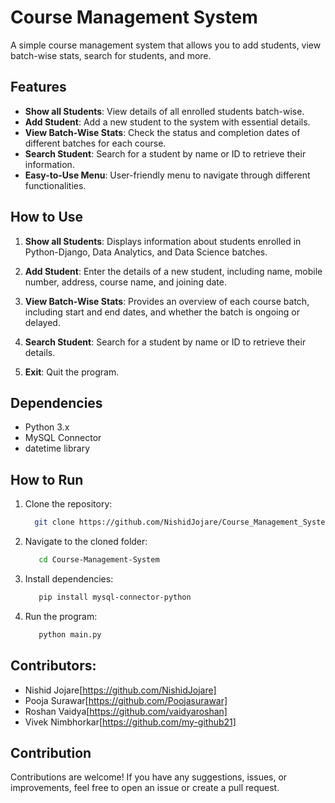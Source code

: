 # Course Management System

A simple course management system that allows you to add students, view batch-wise stats, search for students, and more.

## Features

- **Show all Students**: View details of all enrolled students batch-wise.
- **Add Student**: Add a new student to the system with essential details.
- **View Batch-Wise Stats**: Check the status and completion dates of different batches for each course.
- **Search Student**: Search for a student by name or ID to retrieve their information.
- **Easy-to-Use Menu**: User-friendly menu to navigate through different functionalities.

## How to Use

1. **Show all Students**: Displays information about students enrolled in Python-Django, Data Analytics, and Data Science batches.

2. **Add Student**: Enter the details of a new student, including name, mobile number, address, course name, and joining date.

3. **View Batch-Wise Stats**: Provides an overview of each course batch, including start and end dates, and whether the batch is ongoing or delayed.

4. **Search Student**: Search for a student by name or ID to retrieve their details.

5. **Exit**: Quit the program.

## Dependencies

- Python 3.x
- MySQL Connector
- datetime library

## How to Run

1. Clone the repository:
    ```bash
      git clone https://github.com/NishidJojare/Course_Management_System.git
    
2. Navigate to the cloned folder:
   ```bash
      cd Course-Management-System
3. Install dependencies:
   ```bash
      pip install mysql-connector-python
4. Run the program:
   ```bash
      python main.py

## Contributors:
- Nishid Jojare[https://github.com/NishidJojare]
- Pooja Surawar[https://github.com/Poojasurawar]
- Roshan Vaidya[https://github.com/vaidyaroshan]
- Vivek Nimbhorkar[https://github.com/my-github21]


## Contribution 
Contributions are welcome! If you have any suggestions, issues, or improvements, feel free to open an issue or create a pull request.





